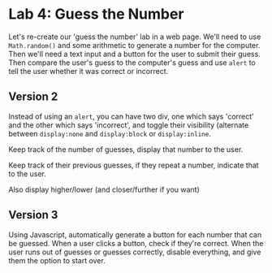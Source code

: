 # Lab 4: Guess the Number


Let's re-create our 'guess the number' lab in a web page. We'll need to use `Math.random()` and some arithmetic to generate a number for the computer. Then we'll need a text input and a button for the user to submit their guess. Then compare the user's guess to the computer's guess and use `alert` to tell the user whether it was correct or incorrect.

## Version 2

Instead of using an `alert`, you can have two div, one which says 'correct' and the other which says 'incorrect', and toggle their visibility (alternate between `display:none` and `display:block` or `display:inline`.

Keep track of the number of guesses, display that number to the user.

Keep track of their previous guesses, if they repeat a number, indicate that to the user.

Also display higher/lower (and closer/further if you want)

## Version 3

Using Javascript, automatically generate a button for each number that can be guessed. When a user clicks a button, check if they're correct. When the user runs out of guesses or guesses correctly, disable everything, and give them the option to start over. 
